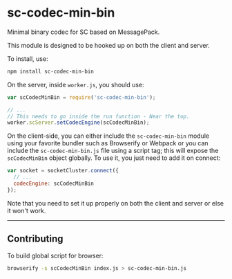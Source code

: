 # sc-codec-min-bin
Minimal binary codec for SC based on MessagePack.

This module is designed to be hooked up on both the client and server.

To install, use:

```bash
npm install sc-codec-min-bin
```

On the server, inside `worker.js`, you should use:

```js
var scCodecMinBin = require('sc-codec-min-bin');

// ...
// This needs to go inside the run function - Near the top.
worker.scServer.setCodecEngine(scCodecMinBin);
```

On the client-side, you can either include the `sc-codec-min-bin` module using
your favorite bundler such as Browserify or Webpack or you can include the `sc-codec-min-bin.js`
file using a script tag; this will expose the `scCodecMinBin` object globally.
To use it, you just need to add it on connect:

```js
var socket = socketCluster.connect({
  // ...
  codecEngine: scCodecMinBin
});
```

Note that you need to set it up properly on both the client and server or else it won't work.

---

## Contributing

To build global script for browser:

```bash
browserify -s scCodecMinBin index.js > sc-codec-min-bin.js
```
